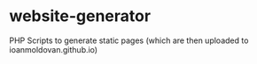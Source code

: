 # website-generator
PHP Scripts to generate static pages (which are then uploaded to ioanmoldovan.github.io)

